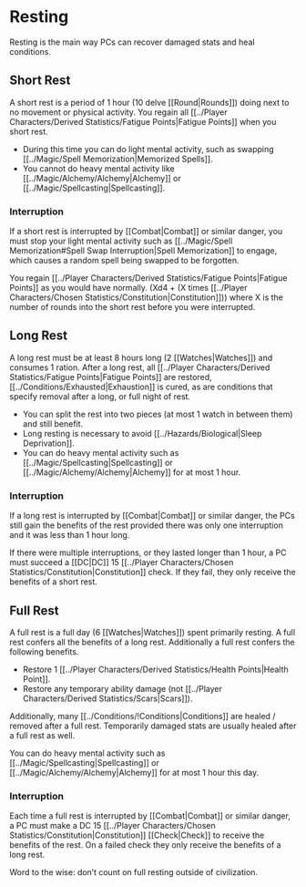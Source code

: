 # Resting

Resting is the main way PCs can recover damaged stats and heal conditions.

## Short Rest
A short rest is a period of 1 hour (10 delve [[Round\|Rounds]]) doing next to no movement or physical activity. You regain all [[../Player Characters/Derived Statistics/Fatigue Points\|Fatigue Points]] when you short rest.
- During this time you can do light mental activity, such as swapping [[../Magic/Spell Memorization|Memorized Spells]].
- You cannot do heavy mental activity like [[../Magic/Alchemy/Alchemy|Alchemy]] or [[../Magic/Spellcasting|Spellcasting]].
### Interruption 
If a short rest is interrupted by [[Combat\|Combat]] or similar danger, you must stop your light mental activity such as [[../Magic/Spell Memorization#Spell Swap Interruption|Spell Memorization]] to engage, which causes a random spell being swapped to be forgotten.

You regain [[../Player Characters/Derived Statistics/Fatigue Points|Fatigue Points]] as you would have normally. (Xd4 + (X times [[../Player Characters/Chosen Statistics/Constitution|Constitution]])) where X is the number of rounds into the short rest before you were interrupted.
## Long Rest
A long rest must be at least 8 hours long (2 [[Watches\|Watches]]) and consumes 1 ration. After a long rest, all [[../Player Characters/Derived Statistics/Fatigue Points\|Fatigue Points]] are restored, [[../Conditions/Exhausted\|Exhaustion]] is cured, as are conditions that specify removal after a long, or full night of rest.
- You can split the rest into two pieces (at most 1 watch in between them) and still benefit.
- Long resting is necessary to avoid [[../Hazards/Biological\|Sleep Deprivation]].
- You can do heavy mental activity such as [[../Magic/Spellcasting\|Spellcasting]] or [[../Magic/Alchemy/Alchemy\|Alchemy]] for at most 1 hour.
### Interruption 
If a long rest is interrupted by [[Combat\|Combat]] or similar danger, the PCs still gain the benefits of the rest provided there was only one interruption and it was less than 1 hour long.

If there were multiple interruptions, or they lasted longer than 1 hour, a PC must succeed a [[DC\|DC]] 15 [[../Player Characters/Chosen Statistics/Constitution\|Constitution]] check. If they fail, they only receive the benefits of a short rest.

## Full Rest
A full rest is a full day (6 [[Watches\|Watches]]) spent primarily resting. A full rest confers all the benefits of a long rest. Additionally a full rest confers the following benefits.
- Restore 1 [[../Player Characters/Derived Statistics/Health Points\|Health Point]].
- Restore any temporary ability damage (not [[../Player Characters/Derived Statistics/Scars\|Scars]]).

Additionally, many [[../Conditions/!Conditions|Conditions]] are healed / removed after a full rest.
	Temporarily damaged stats are usually healed after a full rest as well.

You can do heavy mental activity such as [[../Magic/Spellcasting\|Spellcasting]] or [[../Magic/Alchemy/Alchemy\|Alchemy]] for at most 1 hour this day.
### Interruption 
Each time a full rest is interrupted by [[Combat\|Combat]] or similar danger, a PC must make a DC 15 [[../Player Characters/Chosen Statistics/Constitution\|Constitution]] [[Check\|Check]] to receive the benefits of the rest. On a failed check they only receive the benefits of a long rest.

Word to the wise: don’t count on full resting outside of civilization.